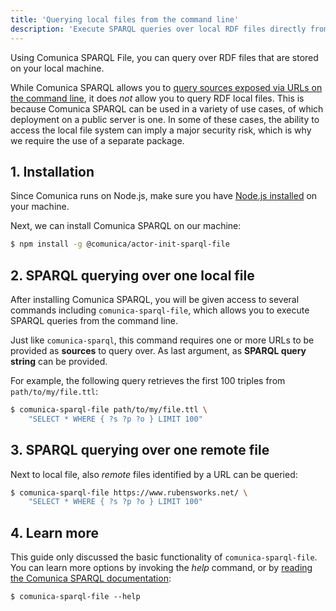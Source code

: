 ```yaml
---
title: 'Querying local files from the command line'
description: 'Execute SPARQL queries over local RDF files directly from the command line.'
---
```


Using Comunica SPARQL File, you can query over RDF files that are stored on your local machine.

<div class="note">
While Comunica SPARQL allows you to <a href="/docs/query/getting_started/query_cli/">query sources exposed via URLs on the command line</a>,
it does <i>not</i> allow you to query RDF local files.
This is because Comunica SPARQL can be used in a variety of use cases, of which deployment on a public server is one.
In some of these cases, the ability to access the local file system can imply a major security risk,
which is why we require the use of a separate package. 
</div>

## 1. Installation

Since Comunica runs on Node.js, make sure you have [Node.js installed](https://nodejs.org/en/) on your machine.

Next, we can install Comunica SPARQL on our machine:
```bash
$ npm install -g @comunica/actor-init-sparql-file
```

## 2. SPARQL querying over one local file

After installing Comunica SPARQL, you will be given access to several commands including `comunica-sparql-file`,
which allows you to execute SPARQL queries from the command line.

Just like `comunica-sparql`, this command requires one or more URLs to be provided as **sources** to query over.
As last argument, as **SPARQL query string** can be provided.

For example, the following query retrieves the first 100 triples from `path/to/my/file.ttl`:
```bash
$ comunica-sparql-file path/to/my/file.ttl \
    "SELECT * WHERE { ?s ?p ?o } LIMIT 100"
```

## 3. SPARQL querying over one remote file

Next to local file, also _remote_ files identified by a URL can be queried:
```bash
$ comunica-sparql-file https://www.rubensworks.net/ \
    "SELECT * WHERE { ?s ?p ?o } LIMIT 100"
```

## 4. Learn more

This guide only discussed the basic functionality of `comunica-sparql-file`.
You can learn more options by invoking the _help_ command, or by [reading the Comunica SPARQL documentation](/docs/query/getting_started/query_cli/):
```text
$ comunica-sparql-file --help
```
